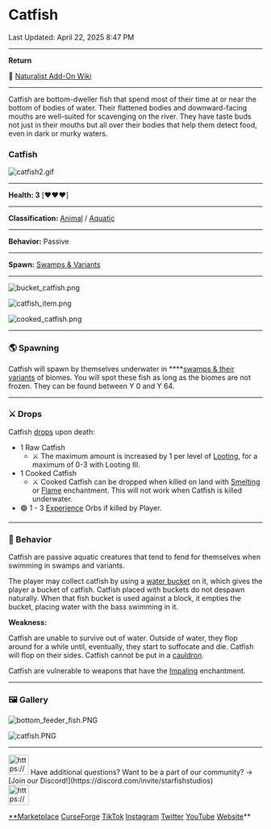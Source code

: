 # Catfish

Last Updated: April 22, 2025 8:47 PM

---

**Return**

🐻 [Naturalist Add-On Wiki](https://www.notion.so/1a7a9a61c3f1800c8e32e893d6e7f430?pvs=21)

---

Catfish are bottom-dweller fish that spend most of their time at or near the bottom of bodies of water. Their flattened bodies and downward-facing mouths are well-suited for scavenging on the river. They have taste buds not just in their mouths but all over their bodies that help them detect food, even in dark or murky waters.

<aside>

### **Catfish**

![catfish2.gif](Catfish%201dd816019a9f81e8b4a6c061fa38484c/catfish2.gif)

---

**Health: 3** [♥️♥️♥️]

---

**Classification:** [Animal](https://minecraft.fandom.com/wiki/Animal) / [Aquatic](https://minecraft.fandom.com/wiki/Aquatic)

---

**Behavior:** Passive

---

**Spawn:** [Swamps & Variants](https://minecraft.fandom.com/wiki/Swamp)

---

![bucket_catfish.png](Catfish%201dd816019a9f81e8b4a6c061fa38484c/bucket_catfish.png)

![catfish_item.png](Catfish%201dd816019a9f81e8b4a6c061fa38484c/catfish_item.png)

![cooked_catfish.png](Catfish%201dd816019a9f81e8b4a6c061fa38484c/cooked_catfish.png)

</aside>

---

### 🌎 Spawning

Catfish will spawn by themselves underwater in ****[swamps & their variants](https://minecraft.fandom.com/wiki/Swamp) of biomes. You will spot these fish as long as the biomes are not frozen. They can be found between Y 0 and Y 64.

---

### ⚔️ Drops

Catfish [drops](https://minecraft.fandom.com/wiki/Drops) upon death:

- 1 Raw Catfish
    - ⚔️ The maximum amount is increased by 1 per level of [Looting](https://minecraft.fandom.com/wiki/Looting), for a maximum of 0-3 with Looting III.
- 1 Cooked Catfish
    - ⚔️ Cooked Catfish can be dropped when killed on land with [Smelting](https://minecraft.fandom.com/wiki/Fire_Aspect) or [Flame](https://minecraft.fandom.com/wiki/Flame) enchantment. This will not work when Catfish is killed underwater.
- 🟢 1 - 3 [Experience](https://minecraft.fandom.com/wiki/Experience) Orbs if killed by Player.

---

### 🧠 Behavior

Catfish are passive aquatic creatures that tend to fend for themselves when swimming in swamps and variants.

The player may collect catfish by using a [water bucket](https://minecraft.fandom.com/wiki/Water_bucket) on it, which gives the player a bucket of catfish. Catfish placed with buckets do not despawn naturally. When that fish bucket is used against a block, it empties the bucket, placing water with the bass swimming in it.

**Weakness:**

Catfish are unable to survive out of water. Outside of water, they flop around for a while until, eventually, they start to suffocate and die. Catfish will flop on their sides. Catfish cannot be put in a [cauldron](https://minecraft.fandom.com/wiki/Cauldron).

Catfish are vulnerable to weapons that have the [Impaling](Bass%201dd816019a9f81379eecf7c25ed7e23f.md) enchantment.

---

### 🖼️ Gallery

![bottom_feeder_fish.PNG](Catfish%201dd816019a9f81e8b4a6c061fa38484c/bottom_feeder_fish.png)

![catfish.PNG](Catfish%201dd816019a9f81e8b4a6c061fa38484c/catfish.png)

---

<aside>
<img src="https://www.notion.so/icons/headset_red.svg" alt="https://www.notion.so/icons/headset_red.svg" width="40px" /> Have additional questions? Want to be a part of our community? → [Join our Discord!](https://discord.com/invite/starfishstudios)

</aside>

<aside>
<img src="https://www.notion.so/icons/star_red.svg" alt="https://www.notion.so/icons/star_red.svg" width="40px" />

[**Marketplace](https://www.minecraft.net/en-us/marketplace/creator?name=Starfish%20Studios)      [CurseForge](https://www.curseforge.com/members/starfish_studios/projects)      [TikTok](https://www.tiktok.com/@starfishstudios)      [Instagram](https://www.instagram.com/starfishstudiosinc/)      [Twitter](https://twitter.com/starfishstudios)      [YouTube](https://www.youtube.com/@starfishstudios)      [Website](https://starfish-studios.com/)**

</aside>